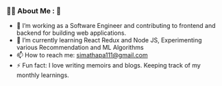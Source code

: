 ### :woman_technologist: About Me : 👋

- :telescope: I’m working as a Software Engineer and contributing to frontend and backend for building web applications.
- 🌱 I’m currently learning React Redux and Node JS, Experimenting various Recommendation and ML Algorithms
- 📫 How to reach me: simathapa111@gmail.com
- ⚡ Fun fact: I love writing memoirs and blogs. Keeping track of my monthly learnings.
